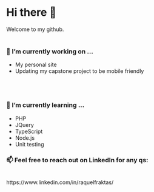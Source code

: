 # Hi there 👋

Welcome to my github.
<br><br>

### 🔭 I’m currently working on ...
* My personal site
* Updating my capstone project to be mobile friendly


<br><br>
### 🌱 I’m currently learning ...
* PHP
* JQuery
* TypeScript
* Node.js
* Unit testing

### 📫 Feel free to reach out on LinkedIn for any qs:
<br>
https://www.linkedin.com/in/raquelfraktas/ 


<!--
**RaquelFraktas/RaquelFraktas** is a ✨ _special_ ✨ repository because its `README.md` (this file) appears on your GitHub profile.

Here are some ideas to get you started:

- 🔭 I’m currently working on ...
- 🌱 I’m currently learning ...
- 👯 I’m looking to collaborate on ...
- 🤔 I’m looking for help with ...
- 💬 Ask me about ...
- 📫 How to reach me: ...
- 😄 Pronouns: ...
- ⚡ Fun fact: ...
-->
